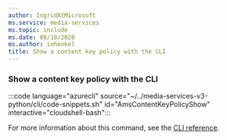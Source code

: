 ```yaml
---
author: IngridAtMicrosoft
ms.service: media-services
ms.topic: include
ms.date: 08/18/2020
ms.author: inhenkel
title: Show a content key policy with the CLI
---
```


### Show a content key policy with the CLI

:::code language="azurecli" source="~/../media-services-v3-python/cli/code-snippets.sh" id="AmsContentKeyPolicyShow" interactive="cloudshell-bash":::

For more information about this command, see the [CLI reference](/cli/azure/ams/content-key-policy?view=azure-cli-latest#az-ams-content-key-policy-show).
